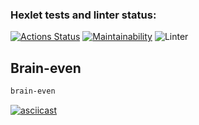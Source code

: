 ### Hexlet tests and linter status:

[![Actions Status](https://github.com/typ99/frontend-project-lvl1/workflows/hexlet-check/badge.svg)](https://github.com/typ99/frontend-project-lvl1/actions)
[![Maintainability](https://api.codeclimate.com/v1/badges/a99a88d28ad37a79dbf6/maintainability)](https://codeclimate.com/github/codeclimate/codeclimate/maintainability)
![Linter](https://github.com/typ99/frontend-project-lvl1/actions/workflows/linter.yml/badge.svg)

## Brain-even

```sh
brain-even
```

[![asciicast](https://asciinema.org/a/x1HzxPxtIq3oYC5TvB9RYPCZQ.svg)](https://asciinema.org/a/x1HzxPxtIq3oYC5TvB9RYPCZQ)

